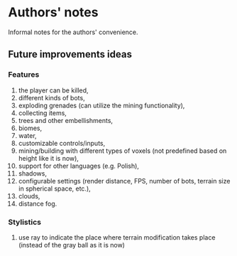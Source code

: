 # Authors' notes
Informal notes for the authors' convenience.

## Future improvements ideas
### Features
1. the player can be killed,
2. different kinds of bots,
3. exploding grenades (can utilize the mining functionality),
4. collecting items,
5. trees and other embellishments,
6. biomes,
7. water,
8. customizable controls/inputs,
9. mining/building with different types of voxels (not predefined based on height like it is now),
10. support for other languages (e.g. Polish),
11. shadows,
12. configurable settings (render distance, FPS, number of bots, terrain size in spherical space, etc.),
13. clouds,
14. distance fog.

### Stylistics
1. use ray to indicate the place where terrain modification takes place (instead of the gray ball as it is now)
